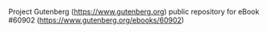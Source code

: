 Project Gutenberg (https://www.gutenberg.org) public repository for eBook #60902 (https://www.gutenberg.org/ebooks/60902)
